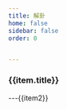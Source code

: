 ```yaml
---
title: 解卦
home: false
sidebar: false
order: 0


---
```



<div>
    <div v-for="(item,key) in menus" >
        <h3>{{item.title}}</h3>
        <div v-for="(item2,key2) in item.children" >
            ---<a :href="item2">{{item2}}</a>
        </div>
    </div>
</div>

<script>
export default {
  data() {
    return {
        menus:[]
    }
  },
  mounted () {
    let arr = this.$themeConfig.sidebar_dd['/梅花易数/'];
    arr.map(item=>{
        if(this.$frontmatter.title==item.title){
            this.menus.push(item);
        }
    });
    console.log(this.menus);
  },
  methods: {
      
    }

}
</script>